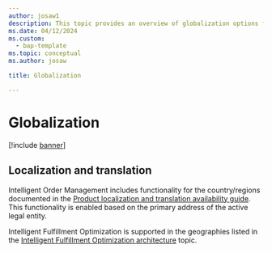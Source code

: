 ```yaml
---
author: josaw1
description: This topic provides an overview of globalization options for Dynamics 365 Intelligent Order Management.
ms.date: 04/12/2024
ms.custom: 
  - bap-template
ms.topic: conceptual
ms.author: josaw

title: Globalization

---
```



# Globalization

[!include [banner](includes/banner.md)]


## Localization and translation
Intelligent Order Management includes functionality for the country/regions documented in the [Product localization and translation availability guide](https://aka.ms/dynamics_365_international_availability_deck). This functionality is enabled based on the primary address of the active legal entity.

Intelligent Fulfillment Optimization is supported in the geographies listed in the [Intelligent Fulfillment Optimization architecture](ifo-arch.md) topic.
